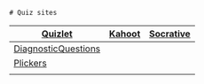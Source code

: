  	# Quiz sites

| [Quizlet](https://kahoot.com/schools/)                 | [Kahoot](https://quizlet.com/en-gb) | [Socrative](https://www.socrative.com/) |
| ------------------------------------------------------ | ----------------------------------- | --------------------------------------- |
| [DiagnosticQuestions](https://diagnosticquestions.com) |                                     |                                         |
| [Plickers](https://get.plickers.com/)                  |                                     |                                         |
|                                                        |                                     |                                         |

